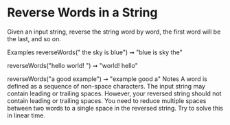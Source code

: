 # Reverse Words in a String

Given an input string, reverse the string word by word, the first word will be the last, and so on.

Examples
reverseWords(" the sky is blue") ➞ "blue is sky the"

reverseWords("hello world! ") ➞ "world! hello"

reverseWords("a good example") ➞ "example good a"
Notes
A word is defined as a sequence of non-space characters.
The input string may contain leading or trailing spaces. However, your reversed string should not contain leading or trailing spaces.
You need to reduce multiple spaces between two words to a single space in the reversed string.
Try to solve this in linear time.
